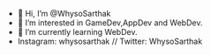 - 👋 Hi, I’m @WhysoSarthak
- 👀 I’m interested in GameDev,AppDev and WebDev.
- 🌱 I’m currently learning WebDev.
- Instagram: whysosarthak // Twitter: WhysoSarthak
